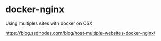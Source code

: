 # docker-nginx
Using multiples sites with docker on OSX

https://blog.ssdnodes.com/blog/host-multiple-websites-docker-nginx/
